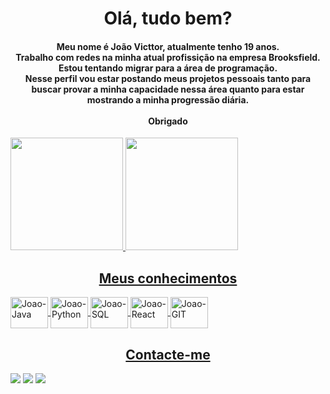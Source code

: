 <CENTER><H1>Olá, tudo bem?</H1>

<H4>Meu nome é João Victtor, atualmente tenho 19 anos.<br>
Trabalho com redes na minha atual profissição na empresa Brooksfield.<br>
Estou tentando migrar para a área de programação.<br>
Nesse perfil vou estar postando meus projetos pessoais tanto para buscar provar a minha capacidade nessa área quanto para estar mostrando a minha progressão diária.<br><BR>
Obrigado</H4></CENTER>
 
<div>
<a href="https://github.com/joaovicttorsmelo">
<img height="180em" src="https://github-readme-stats.vercel.app/api?username=joaovicttorsmelo&show_icons=true&theme=blue-green&include_all_commits=true&count_private=true"/>
<img height="180em" src="https://github-readme-stats.vercel.app/api/top-langs/?username=joaovicttorsmelo&layout=compact&langs_count=7&theme=blue-green"/>
</div>
  
  
 <div>
   <Center> <h2>Meus conhecimentos</h2> </center>
<img align="center" width="60" height="50" alt="Joao-Java" src="https://cdn.jsdelivr.net/gh/devicons/devicon/icons/java/java-original.svg" />
<img align="center" width="60" height="50" alt="Joao-Python" src="https://cdn.jsdelivr.net/gh/devicons/devicon/icons/python/python-original.svg" />
<img align="center" width="60" height="50" alt="Joao-SQL" src="https://cdn.jsdelivr.net/gh/devicons/devicon/icons/mysql/mysql-original.svg" />
<img align="center" width="60" height="50" alt="Joao-React" src="https://cdn.jsdelivr.net/gh/devicons/devicon/icons/react/react-original.svg" />
<img align="center" width="60" height="50" alt="Joao-GIT"  src="https://cdn.jsdelivr.net/gh/devicons/devicon/icons/git/git-original.svg" />
<iconify-icon icon="vscode-icons:file-type-advpl"></iconify-icon>
</div>
  
  
<div>
     <Center> <h2>Contacte-me</h2> </center>
    <a href="https://www.linkedin.com/in/joaovicttorsmelo"><img src="https://img.shields.io/badge/-LinkedIn-%230077B5?style=for-the-badge&logo=linkedin&logoColor=white" target="_blank"></a>
   <a href = "mailto:joaovicttorsilveiramelo@gmail.com"><img src="https://img.shields.io/badge/-Gmail-%23333?style=for-the-badge&logo=gmail&logoColor=white" target="_blank"></a>
 <a href="https://www.instagram.com/joaovicttorsmelo/" target="_blank"><img src="https://img.shields.io/badge/-Instagram-%23E4405F?style=for-the-badge&logo=instagram&logoColor=white" target="_blank"></a>
</div>
